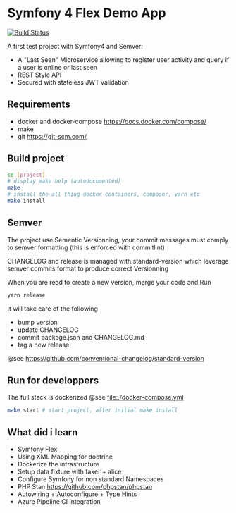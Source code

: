 
# Symfony 4 Flex Demo App

[![Build Status](https://dev.azure.com/sylvaingogel/sylvaingogel/_apis/build/status/meshenka.sf-flex?branchName=master)](https://dev.azure.com/sylvaingogel/sylvaingogel/_build/latest?definitionId=1&branchName=master)

A first test project with Symfony4 and Semver:

* A "Last Seen" Microservice allowing to register user activity and query if a user is online or last seen
* REST Style API
* Secured with stateless JWT validation

## Requirements

* docker and docker-compose <https://docs.docker.com/compose/>
* make
* git <https://git-scm.com/>

## Build project

```bash
cd [project]
# display make help (autodocumented)
make
# install the all thing docker containers, composer, yarn etc
make install
```

## Semver

The project use Sementic Versionning, your commit messages must comply to semver formatting
(this is enforced with commitlint)

CHANGELOG and release is managed with standard-version which leverage semver commits format
to produce correct Versionning

When you are read to create a new version, merge your code and Run

```bash
yarn release
```

It will take care of the following

* bump version
* update CHANGELOG
* commit package.json and CHANGELOG.md
* tag a new release

@see <https://github.com/conventional-changelog/standard-version>

## Run for developpers

The full stack is dockerized @see <file:./docker-compose.yml>

```bash
make start # start project, after initial make install
```

## What did i learn

* Symfony Flex
* Using XML Mapping for doctrine
* Dockerize the infrastructure
* Setup data fixture with faker + alice
* Configure Symfony for non standard Namespaces
* PHP Stan <https://github.com/phpstan/phpstan>
* Autowiring + Autoconfigure + Type Hints
* Azure Pipeline CI integration